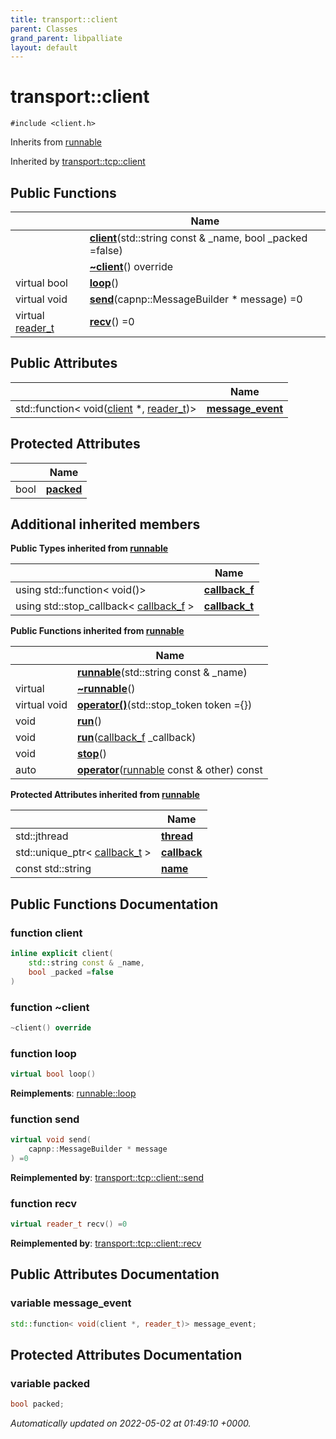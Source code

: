 ```yaml
---
title: transport::client
parent: Classes
grand_parent: libpalliate
layout: default
---
```


# transport::client






`#include <client.h>`

Inherits from [runnable](/libpalliate/generated/Classes/classrunnable)

Inherited by [transport::tcp::client](/libpalliate/generated/Classes/classtransport_1_1tcp_1_1client)

## Public Functions

|                | Name           |
| -------------- | -------------- |
| | **[client](/libpalliate/generated/Classes/classtransport_1_1client#function-client)**(std::string const & _name, bool _packed =false) |
| | **[~client](/libpalliate/generated/Classes/classtransport_1_1client#function-~client)**() override |
| virtual bool | **[loop](/libpalliate/generated/Classes/classtransport_1_1client#function-loop)**() |
| virtual void | **[send](/libpalliate/generated/Classes/classtransport_1_1client#function-send)**(capnp::MessageBuilder * message) =0 |
| virtual [reader_t](/libpalliate/generated/Namespaces/namespacetransport#using-reader-t) | **[recv](/libpalliate/generated/Classes/classtransport_1_1client#function-recv)**() =0 |

## Public Attributes

|                | Name           |
| -------------- | -------------- |
| std::function< void([client](/libpalliate/generated/Classes/classtransport_1_1client) *, [reader_t](/libpalliate/generated/Namespaces/namespacetransport#using-reader-t))> | **[message_event](/libpalliate/generated/Classes/classtransport_1_1client#variable-message-event)**  |

## Protected Attributes

|                | Name           |
| -------------- | -------------- |
| bool | **[packed](/libpalliate/generated/Classes/classtransport_1_1client#variable-packed)**  |

## Additional inherited members

**Public Types inherited from [runnable](/libpalliate/generated/Classes/classrunnable)**

|                | Name           |
| -------------- | -------------- |
| using std::function< void()> | **[callback_f](/libpalliate/generated/Classes/classrunnable#using-callback-f)**  |
| using std::stop_callback< [callback_f](/libpalliate/generated/Classes/classrunnable#using-callback-f) > | **[callback_t](/libpalliate/generated/Classes/classrunnable#using-callback-t)**  |

**Public Functions inherited from [runnable](/libpalliate/generated/Classes/classrunnable)**

|                | Name           |
| -------------- | -------------- |
| | **[runnable](/libpalliate/generated/Classes/classrunnable#function-runnable)**(std::string const & _name) |
| virtual | **[~runnable](/libpalliate/generated/Classes/classrunnable#function-~runnable)**() |
| virtual void | **[operator()](/libpalliate/generated/Classes/classrunnable#function-operator())**(std::stop_token token ={}) |
| void | **[run](/libpalliate/generated/Classes/classrunnable#function-run)**() |
| void | **[run](/libpalliate/generated/Classes/classrunnable#function-run)**([callback_f](/libpalliate/generated/Classes/classrunnable#using-callback-f) _callback) |
| void | **[stop](/libpalliate/generated/Classes/classrunnable#function-stop)**() |
| auto | **[operator](/libpalliate/generated/Classes/classrunnable#function-operator)**([runnable](/libpalliate/generated/Classes/classrunnable) const & other) const |

**Protected Attributes inherited from [runnable](/libpalliate/generated/Classes/classrunnable)**

|                | Name           |
| -------------- | -------------- |
| std::jthread | **[thread](/libpalliate/generated/Classes/classrunnable#variable-thread)**  |
| std::unique_ptr< [callback_t](/libpalliate/generated/Classes/classrunnable#using-callback-t) > | **[callback](/libpalliate/generated/Classes/classrunnable#variable-callback)**  |
| const std::string | **[name](/libpalliate/generated/Classes/classrunnable#variable-name)**  |


## Public Functions Documentation

### function client

```cpp
inline explicit client(
    std::string const & _name,
    bool _packed =false
)
```


### function ~client

```cpp
~client() override
```


### function loop

```cpp
virtual bool loop()
```


**Reimplements**: [runnable::loop](/libpalliate/generated/Classes/classrunnable#function-loop)


### function send

```cpp
virtual void send(
    capnp::MessageBuilder * message
) =0
```


**Reimplemented by**: [transport::tcp::client::send](/libpalliate/generated/Classes/classtransport_1_1tcp_1_1client#function-send)


### function recv

```cpp
virtual reader_t recv() =0
```


**Reimplemented by**: [transport::tcp::client::recv](/libpalliate/generated/Classes/classtransport_1_1tcp_1_1client#function-recv)


## Public Attributes Documentation

### variable message_event

```cpp
std::function< void(client *, reader_t)> message_event;
```


## Protected Attributes Documentation

### variable packed

```cpp
bool packed;
```



_Automatically updated on 2022-05-02 at 01:49:10 +0000._